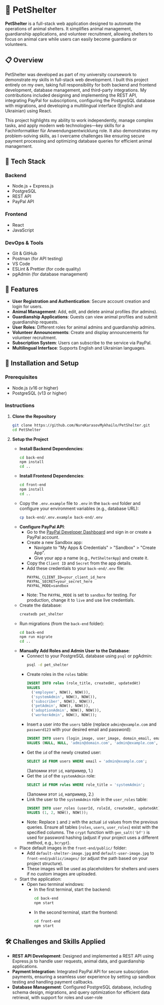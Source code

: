 # 🐾 PetShelter

**PetShelter** is a full-stack web application designed to automate the operations of animal shelters. It simplifies animal management, guardianship applications, and volunteer recruitment, allowing shelters to focus on animal care while users can easily become guardians or volunteers.

## 📋 Overview

PetShelter was developed as part of my university coursework to demonstrate my skills in full-stack web development. I built this project entirely on my own, taking full responsibility for both backend and frontend development, database management, and third-party integrations. My contributions included designing and implementing the REST API, integrating PayPal for subscriptions, configuring the PostgreSQL database with migrations, and developing a multilingual interface (English and Ukrainian) using React.

This project highlights my ability to work independently, manage complex tasks, and apply modern web technologies—key skills for a Fachinformatiker für Anwendungsentwicklung role. It also demonstrates my problem-solving skills, as I overcame challenges like ensuring secure payment processing and optimizing database queries for efficient animal management.

## 🔧 Tech Stack

### Backend
- Node.js + Express.js
- PostgreSQL
- REST API
- PayPal API

### Frontend
- React
- JavaScript

### DevOps & Tools
- Git & GitHub
- Postman (for API testing)
- VS Code
- ESLint & Prettier (for code quality)
- pgAdmin (for database management)

## 🚀 Features

- **User Registration and Authentication**: Secure account creation and login for users.
- **Animal Management**: Add, edit, and delete animal profiles (for admins).
- **Guardianship Applications**: Guests can view animal profiles and submit guardianship requests.
- **User Roles**: Different roles for animal admins and guardianship admins.
- **Volunteer Announcements**: Create and display announcements for volunteer recruitment.
- **Subscription System**: Users can subscribe to the service via PayPal.
- **Multilingual Interface**: Supports English and Ukrainian languages.

## 📲 Installation and Setup

### Prerequisites
- Node.js (v16 or higher)
- PostgreSQL (v13 or higher)

### Instructions
1. **Clone the Repository**  
   ```bash
   git clone https://github.com/NureKarasovMykhailo/PetShelter.git
   cd PetShelter
   ```

2. **Setup the Project**  
   - **Install Backend Dependencies**:
     ```bash
     cd back-end
     npm install
     cd ..
     ```
   - **Install Frontend Dependencies**:
     ```bash
     cd front-end
     npm install
     cd ..
     ```
   - Copy the `.env.example` file to `.env` in the `back-end` folder and configure your environment variables (e.g., database URL):
     ```bash
     cp back-end/.env.example back-end/.env
     ```
   - **Configure PayPal API**:
     - Go to the [PayPal Developer Dashboard](https://developer.paypal.com/developer/applications/) and sign in or create a PayPal account.
     - Create a new Sandbox app:
       - Navigate to "My Apps & Credentials" > "Sandbox" > "Create App".
       - Give your app a name (e.g., `PetShelterApp`) and create it.
     - Copy the `Client ID` and `Secret` from the app details.
     - Add these credentials to your `back-end/.env` file:
       ```
       PAYPAL_CLIENT_ID=your_client_id_here
       PAYPAL_SECRET=your_secret_here
       PAYPAL_MODE=sandbox
       ```
     - Note: The `PAYPAL_MODE` is set to `sandbox` for testing. For production, change it to `live` and use live credentials.
   - Create the database:
     ```bash
     createdb pet_shelter
     ```
   - Run migrations (from the `back-end` folder):
     ```bash
     cd back-end
     npm run migrate
     cd ..
     ```
   - **Manually Add Roles and Admin User to the Database**:
     - Connect to your PostgreSQL database using `psql` or pgAdmin:
       ```bash
       psql -d pet_shelter
       ```
     - Create roles in the `roles` table:
       ```sql
       INSERT INTO roles (role_title, createdAt, updatedAt)
       VALUES 
         ('employee', NOW(), NOW()),
         ('systemAdmin', NOW(), NOW()),
         ('subscriber', NOW(), NOW()),
         ('petAdmin', NOW(), NOW()),
         ('adoptionAdmin', NOW(), NOW()),
         ('workerAdmin', NOW(), NOW());
       ```
     - Insert a user into the `users` table (replace `admin@example.com` and `password123` with your desired email and password):
       ```sql
       INSERT INTO users (login_image, user_image, domain_email, email, full_name, birthday, phone_number, date_of_registration, hashed_password, is_paid, subscriptionId, createdAt, updatedAt, shelterId)
       VALUES (NULL, NULL, 'admin@domain.com', 'admin@example.com', 'Admin User', '1990-01-01', '+1234567890', NOW(), crypt('password123', gen_salt('bf')), false, NULL, NOW(), NOW(), NULL);
       ```
     - Get the `id` of the newly created user:
       ```sql
       SELECT id FROM users WHERE email = 'admin@example.com';
       ```
       (Запомни этот `id`, например, 1.)
     - Get the `id` of the `systemAdmin` role:
       ```sql
       SELECT id FROM roles WHERE role_title = 'systemAdmin';
       ```
       (Запомни этот `id`, например, 2.)
     - Link the user to the `systemAdmin` role in the `user_roles` table:
       ```sql
       INSERT INTO user_roles (userId, roleId, createdAt, updatedAt)
       VALUES (1, 2, NOW(), NOW());
       ```
     - Note: Replace `1` and `2` with the actual `id` values from the previous queries. Ensure all tables (`roles`, `users`, `user_roles`) exist with the specified columns. The `crypt` function with `gen_salt('bf')` is used for password hashing (adjust if your project uses a different method, e.g., `bcrypt`).
   - Place default images in the `front-end/public/` folder:
     - Add `default-shelter-image.jpg` and `default-user-image.jpg` to `front-end/public/images/` (or adjust the path based on your project structure).
     - These images will be used as placeholders for shelters and users if no custom images are uploaded.
   - Start the application:
     - Open two terminal windows:
       - In the first terminal, start the backend:
         ```bash
         cd back-end
         npm start
         ```
       - In the second terminal, start the frontend:
         ```bash
         cd front-end
         npm start
         ```

## 🛠️ Challenges and Skills Applied
- **REST API Development**: Designed and implemented a REST API using Express.js to handle user requests, animal data, and guardianship applications.
- **Payment Integration**: Integrated PayPal API for secure subscription payments, ensuring a seamless user experience by setting up sandbox testing and handling payment callbacks.
- **Database Management**: Configured PostgreSQL database, including schema design, migrations, and query optimization for efficient data retrieval, with support for roles and user-role
